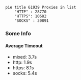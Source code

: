 
```mermaid
pie title 61939 Proxies in list
    "HTTP" : 28770
    "HTTPS": 10682
    "SOCKS" : 30891
```

### Some Info
#### Average Timeout

- mixed: 3.7s
- http: 1.9s
- https: 8.1s
- socks: 5.4s
